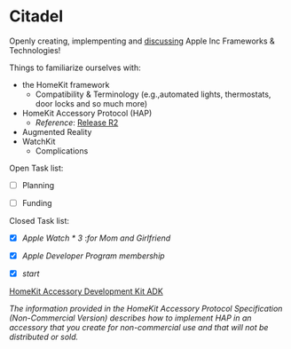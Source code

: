 # Citadel <!-- 🕵🏽‍ ... 👌🏽♂️-->

Openly creating, implempenting and [discussing](https://github.com/ModestGoblin/Citadel/discussions) Apple Inc Frameworks & Technologies!

Things to familiarize ourselves with:

- the HomeKit framework
  - Compatibility & Terminology (e.g.,automated lights, thermostats, door locks and so much more) 
- HomeKit Accessory Protocol (HAP)
  - *Reference*: [Release R2](https://developer.apple.com/homekit/specification/)
- Augmented Reality 
- WatchKit 
  - Complications 

Open Task list:
- [ ] Planning
- [ ] Funding






Closed Task list:

<!-- - [x] **--> 
- [x] *Apple Watch * 3* :*for Mom and Girlfriend*<!-- ? suppose it wasn't necessary for development, but eh, AAPL has great dividends, I just wanted to treat myself, and I love it. Once funding secured will make sure each major contributor recieves one.-->
- [x] *Apple Developer Program membership*
- [x] *start*
















<!--\Community Donation link?--> 


[HomeKit Accessory Development Kit ADK](https://github.com/ModestGoblin/HomeKitADK)

*The information provided in the HomeKit Accessory Protocol Specification (Non-Commercial Version) describes how to implement HAP in an accessory that you create for non-commercial use and that will not be distributed or sold.*
